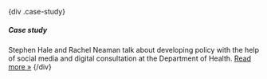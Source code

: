 {div .case-study}

##### Case study

Stephen Hale and Rachel Neaman talk about developing policy with the help of social media and digital consultation at the Department of Health. [Read more »](/digital/strategy/case-studies/open-policy/ "Read the 'Open policy' case study")
{/div}